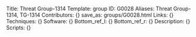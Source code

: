Title: Threat Group-1314
Template: group 
ID: G0028
Aliases: Threat Group-1314, TG-1314
Contributors: {}
save_as: groups/G0028.html 
Links: {} 
Techniques: {} 
Software: {} 
Bottom_ref_l: {} 
Bottom_ref_r: {} 
Description: {} 
Scripts: {} 
